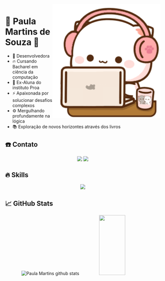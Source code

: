 <img src="computer.gif" min-width="400px" max-width="350px" width="350px" align="right" alt="notebook code" >

<h1 >💫 Paula Martins de Souza 💫</h1>

- 💾 Desenvolvedora
- 🔥  Cursando Bacharel em ciência da computação
- 💙 Ex-Aluna do instituto Proa 
- ⚡ Apaixonada por solucionar desafios complexos
- ⚙️ Mergulhando profundamente na lógica
- 📚 Exploração de novos horizontes através dos livros


<h2>☎️ Contato </h2>
  <p align="center">
    <a href="https://www.linkedin.com/in/paulamorin/"><img src="https://skillicons.dev/icons?i=linkedin"></a>
    <a href="https://www.instagram.com/paula_mori_/"><img src="https://skillicons.dev/icons?i=instagram"></a>
  </p>

<h2>🔥 Skills </h2>
  <p align="center">
    <img src="https://skillicons.dev/icons?i=php,html,css,java,mysql,git">
  </p>

<h2>📈 GitHub Stats </h2>

<div align="center">  
  <img width="49%" height="195px" src="https://github-readme-stats.vercel.app/api?username=Morinian&show_icons=true&count_private=true&hide_border=true&title_color=FF1C22&icon_color=FF1C22&text_color=FFD2D6&bg_color=0d1117" alt="Paula Martins github stats" /> 
  <img width="41%" height="195px" src="https://github-readme-stats.vercel.app/api/top-langs/?username=Morinian&layout=compact&hide_border=true&title_color=FF1C22&text_color=FFD2D6&bg_color=0d1117"/>
</div>
